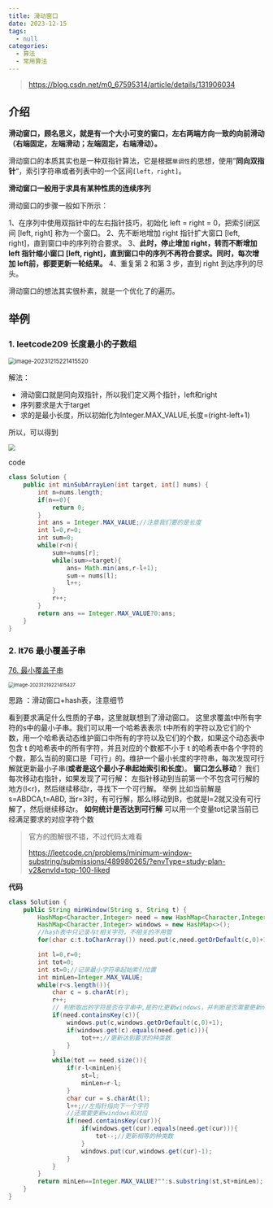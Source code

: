 ```yaml
---
title: 滑动窗口
date: 2023-12-15
tags: 
  - null
categories:  
  - 算法
  - 常用算法
---
```


> https://blog.csdn.net/m0_67595314/article/details/131906034



## 介绍

**滑动窗口，顾名思义，就是有一个大小可变的窗口，左右两端方向一致的向前滑动（右端固定，左端滑动；左端固定，右端滑动）。**

滑动窗口的本质其实也是一种双指针算法，它是根据`单调性`的思想，使用”**同向双指针**“，索引字符串或者列表中的一个区间`[left，right]`。

**滑动窗口一般用于求具有某种性质的连续序列**

滑动窗口的步骤一般如下所示：

1、在序列中使用双指针中的左右指针技巧，初始化 left = right = 0，把索引闭区间 [left, right] 称为一个窗口。
2、先不断地增加 right 指针扩大窗口 [left, right]，直到窗口中的序列符合要求。
3、**此时，停止增加 right，转而不断增加 left 指针缩小窗口 [left, right]，直到窗口中的序列不再符合要求。同时，每次增加 left前，都要更新一轮结果。**
4、重复第 2 和第 3 步，直到 right 到达序列的尽头。

滑动窗口的想法其实很朴素，就是一个优化了的遍历。

## 举例

### **1. leetcode209 长度最小的子数组**

<img src="https://typora-1309665611.cos.ap-nanjing.myqcloud.com/typora/image-20231215221415520.png" alt="image-20231215221415520" style="zoom:80%;" />

解法：

- 滑动窗口就是同向双指针，所以我们定义两个指针，left和right
- 序列要求是大于target
- 求的是最小长度，所以初始化为Integer.MAX_VALUE,长度=(right-left+1)

所以，可以得到



<img src="https://typora-1309665611.cos.ap-nanjing.myqcloud.com/typora/451db6bcdac345999a739cd11525aefa.png" style="zoom:80%;" />

code

```java
class Solution {
    public int minSubArrayLen(int target, int[] nums) {
        int n=nums.length;
        if(n==0){
            return 0;
        }
        int ans = Integer.MAX_VALUE;//注意我们要的是长度
        int l=0,r=0;
        int sum=0;
        while(r<n){
            sum+=nums[r];
            while(sum>=target){
                ans= Math.min(ans,r-l+1);
                sum-= nums[l];
                l++;
            }
            r++;
        }
        return ans == Integer.MAX_VALUE?0:ans;
    }
}
```

### 2. lt76 最小覆盖子串

[76. 最小覆盖子串](https://leetcode.cn/problems/minimum-window-substring/)

<img src="https://typora-1309665611.cos.ap-nanjing.myqcloud.com/typora/image-20231219221415427.png" alt="image-20231219221415427" style="zoom:67%;" />

思路 ：滑动窗口+hash表，注意细节

看到要求满足什么性质的子串，这里就联想到了滑动窗口。
这里求覆盖t中所有字符的s中的最小子串。我们可以用一个哈希表表示 t中所有的字符以及它们的个数，用一个哈希表动态维护窗口中所有的字符以及它们的个数，如果这个动态表中包含 t 的哈希表中的所有字符，并且对应的个数都不小于 t 的哈希表中各个字符的个数，那么当前的窗口是「可行」的。维护一个最小长度的字符串，每次发现可行解就更新最小子串(**或者是这个最小子串起始索引和长度**)。
**窗口怎么移动**？
我们每次移动右指针，如果发现了可行解：
左指针移动到当前第一个不包含可行解的地方(l<r)，然后继续移动r，寻找下一个可行解。
举例
比如当前解是s=ABDCA,t=ABD,   当r=3时，有可行解，那么l移动到B，也就是l=2就又没有可行解了，然后继续移动r。
**如何统计是否达到可行解**
可以用一个变量tot记录当前已经满足要求的对应字符个数

> 官方的图解很不错，不过代码太难看
>
> https://leetcode.cn/problems/minimum-window-substring/submissions/489980265/?envType=study-plan-v2&envId=top-100-liked

**代码**

```java
class Solution {
    public String minWindow(String s, String t) {
        HashMap<Character,Integer> need = new HashMap<Character,Integer>();
        HashMap<Character,Integer> windows = new HashMap<>();
        //hash表中只记录与t相关字符，不相关的不用管
        for(char c:t.toCharArray()) need.put(c,need.getOrDefault(c,0)+1);

        int l=0,r=0;
        int tot=0;
        int st=0;//记录最小字符串起始索引位置
        int minLen=Integer.MAX_VALUE;
        while(r<s.length()){
            char c = s.charAt(r);
            r++;
            // 判断取出的字符是否在字串中,是的化更新windows，并判断是否需要更新need
            if(need.containsKey(c)){
                windows.put(c,windows.getOrDefault(c,0)+1);
                if(windows.get(c).equals(need.get(c))){
                    tot++;//更新达到要求的种类数
                }
            }
            while(tot == need.size()){
                if(r-l<minLen){
                    st=l;
                    minLen=r-l;
                }
                char cur = s.charAt(l);
                l++;//左指针指向下一个字符
                //还需要更新windows和对应
                if(need.containsKey(cur)){
                    if(windows.get(cur).equals(need.get(cur))){
                        tot--;//更新相等的种类数
                    }
                    windows.put(cur,windows.get(cur)-1);
                }
            }
        }
        return minLen==Integer.MAX_VALUE?"":s.substring(st,st+minLen);
    }
}
```

